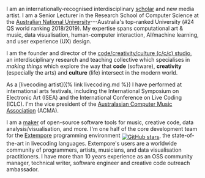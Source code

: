 I am an internationally-recognised interdisciplinary
[scholar](https://scholar.google.com/citations?user=OQdYgLEAAAAJ) and new media
artist. I am a Senior Lecturer in the Research School of Computer Science at the
[Australian National
University](https://cecs.anu.edu.au/people/ben-swift)---Australia's top-ranked
University (#24 QS world ranking 2018/2019). My expertise spans computational
art & music, data visualisation, human-computer interaction, AI/machine
learning, and user experience (UX) design.

I am the founder and director of the [code/creativity/culture (c/c/c)
studio](https://cs.anu.edu.au/code-creativity-culture/), an interdisciplinary
research and teaching collective which specialises in _making things_ which
explore the way that **code** (software), **creativity** (especially the arts)
and **culture** (life) intersect in the modern world.

As a [livecoding artist]({% link livecoding.md %}) I have performed at
international arts festivals, including the International Symposium on
Electronic Art (ISEA) and the International Conference on Live Coding (ICLC).
I'm the vice president of the [Australasian Computer Music
Association](https://computermusic.org.au) (ACMA).

I am a [maker](https://github.com/benswift) of open-source software tools for
music, creative code, data analysis/visualisation, and more. I'm one half of the
core development team for the [Extempore](https://github.com/digego/extempore)
programming environment <a style="vertical-align: sub;"
href="https://github.com/digego/extempore/stargazers"><img style="width:unset;"
alt="GitHub stars"
src="https://img.shields.io/github/stars/digego/extempore"></a>, the
state-of-the-art in livecoding languages. Extempore's users are a worldwide
community of programmers, artists, musicians, and data visualisation
practitioners. I have more than 10 years experience as an OSS community manager,
technical writer, software engineer and creative code outreach ambassador.
